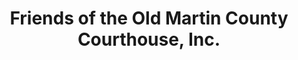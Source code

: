 ---
layout: repo
title: "Friends of the Old Martin County Courthouse, Inc."
id: 4700
permalink: repos/4700/
---